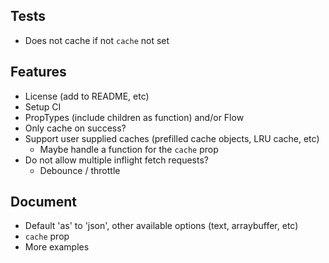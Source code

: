 ## Tests
- Does not cache if not `cache` not set

## Features
- License (add to README, etc)
- Setup CI
- PropTypes (include children as function) and/or Flow
- Only cache on success?
- Support user supplied caches (prefilled cache objects, LRU cache, etc)
  - Maybe handle a function for the `cache` prop
- Do not allow multiple inflight fetch requests?
  - Debounce / throttle

## Document
- Default 'as' to 'json', other available options (text, arraybuffer, etc)
- `cache` prop
- More examples